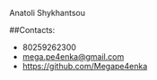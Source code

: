 Anatoli Shykhantsou

##Contacts: 
- 80259262300
- mega.pe4enka@gmail.com
- https://github.com/Megape4enka
